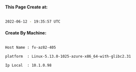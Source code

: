 
   
#### This Page Create at:

```bash

2022-06-12 - 19:35:57 UTC

```

#### Create By Machine:

```bash

Host Name : fv-az82-405

platform  : Linux-5.13.0-1025-azure-x86_64-with-glibc2.31

Ip Local  : 10.1.0.98

```

